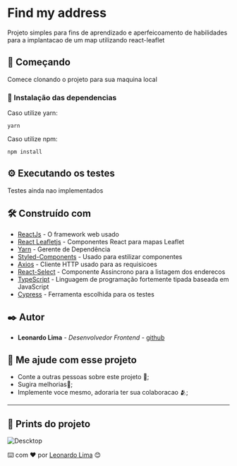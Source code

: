 # Find my address

Projeto simples para fins de aprendizado e aperfeicoamento de habilidades para a implantacao de um map utilizando react-leaflet

## 🚀 Começando

Comece clonando o projeto para sua maquina local

### 🔧 Instalação das dependencias

Caso utilize yarn:

```
yarn
```

Caso utilize npm:

```
npm install
```

## ⚙️ Executando os testes

Testes ainda nao implementados

## 🛠️ Construído com

- [ReactJs](https://react.dev/) - O framework web usado
- [React Leafletjs](https://react-leaflet.js.org/) - Componentes React para mapas Leaflet
- [Yarn](https://yarnpkg.com/) - Gerente de Dependência
- [Styled-Components](https://styled-components.com/) - Usado para estilizar componentes
- [Axios](https://axios-http.com/ptbr/docs/intro) - Cliente HTTP usado para as requisicoes
- [React-Select](https://react-select.com/home) - Componente Assincrono para a listagem dos enderecos
- [TypeScript](https://www.typescriptlang.org/) - Linguagem de programação fortemente tipada baseada em JavaScript
- [Cypress](https://www.cypress.io/) - Ferramenta escolhida para os testes

## ✒️ Autor

- **Leonardo Lima** - _Desenvolvedor Frontend_ - [github](https://github.com/leonardobl)

## 🎁 Me ajude com esse projeto

- Conte a outras pessoas sobre este projeto 📢;
- Sugira melhorias🍺;
- Implemente voce mesmo, adoraria ter sua colaboracao 🫂;

---

## 🎁 Prints do projeto

![Descktop]("assets/imgs/pc.png")

⌨️ com ❤️ por [Leonardo Lima](https://github.com/leonardobl) 😊
